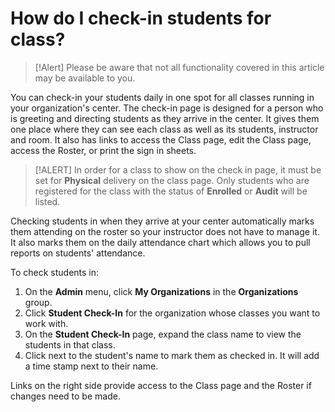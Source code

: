 # How do I check-in students for class?

> [!Alert] Please be aware that not all functionality covered in this article may be available to you.

You can check-in your students daily in one spot for all classes running in your organization's center. The check-in page is designed for a person who is greeting and directing students as they arrive in the center. It gives them one place where they can see each class as well as its students, instructor and room. It also has links to access the Class page, edit the Class page, access the Roster, or print the sign in sheets.  

>[!ALERT] In order for a class to show on the check in page, it must be set for **Physical** delivery on the class page. Only students who are registered for the class with the status of **Enrolled** or **Audit** will be listed.  

Checking students in when they arrive at your center automatically marks them attending on the roster so your instructor does not have to manage it. It also marks them on the daily attendance chart which allows you to pull reports on students' attendance. 

To check students in:
1. On the **Admin** menu, click **My Organizations** in the **Organizations** group. 
1. Click **Student Check-In** for the organization whose classes you want to work with. 
1. On the **Student Check-In** page, expand the class name to view the students in that class. 
1. Click next to the student's name to mark them as checked in. It will add a time stamp next to their name. 

Links on the right side provide access to the Class page and the Roster if changes need to be made. 

